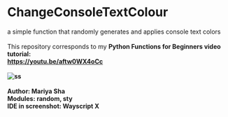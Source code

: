 # ChangeConsoleTextColour
a simple function that randomly generates and applies console text colors
<br>
<br>
This repository corresponds to my <b>Python Functions for Beginners<b/> video tutorial:
<br>
https://youtu.be/aftw0WX4oCc
<br>
<br>
![ss](https://user-images.githubusercontent.com/32107652/139530539-9669fb74-5fda-432c-87b0-a5be9321f656.png)
<br>
<br>
Author: Mariya Sha
<br>
Modules: random, sty
<br>
IDE in screenshot: Wayscript X
<br>
<br>
